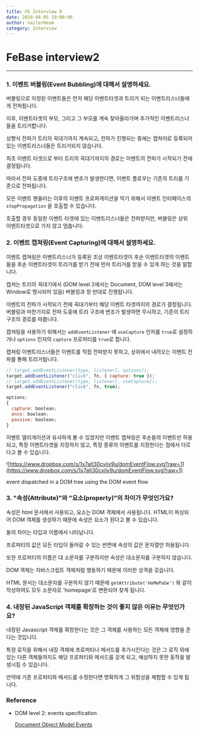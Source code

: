 ```yaml
---
title: FE Interview 8
date: 2020-08-05 19:00:00
author: nailerHeum
category: Interview
---
```


# FeBase interview2

---

### 1. 이벤트 버블링(Event Bubbling)에 대해서 설명하세요.

버블링으로 지정된 이벤트들은 먼저 해당 이벤트타겟과 트리거 되는 이벤트리스너들에게 전파됩니다.

이후, 이벤트타겟의 부모, 그리고 그 부모를 계속 찾아올라가며 추가적인 이벤트리스너들을 트리거합니다.

상향식 전파가 트리의 꼭대기까지 계속되고, 전파가 진행되는 중에는 캡쳐러로 등록되어있는 이벤트리스너들은 트리거되지 않습니다.

최초 이벤트 타겟으로 부터 트리의 꼭대기까지의 경로는 이벤트의 전파가 시작되기 전에 결정됩니다.

따라서 전파 도중에 트리구조에 변조가 발생한다면, 이벤트 플로우는 기존의 트리를 기준으로 전파됩니다.

모든 이벤트 핸들러는 이후의 이벤트 프로파게이션을 막기 위해서 이벤트 인터페이스의 `stopPropagation` 을 호출할 수 있습니다.

호출할 경우 동일한 이벤트 타겟에 있는 이벤트리스너들은 전파받지만, 버블링은 상위 이벤트타겟으로 가지 않고 멈춥니다.

### 2. 이벤트 캡쳐링(Event Capturing)에 대해서 설명하세요.

이벤트 캡쳐링은 이벤트리스너가 등록된 조상 이벤트타겟이 후손 이벤트타겟의 이벤트들을 후손 이벤트타겟이 트리거를 받기 전에 먼저 트리거를 받을 수 있게 하는 것을 말합니다.

캡쳐는 트리의 꼭대기에서 (DOM level 2에서는 Document, DOM level 3에서는 Window로 명시되어 있음) 버블링과 정 반대로 진행됩니다.

이벤트의 전파가 시작되기 전에 꼭대기부터 해당 이벤트 타겟까지의 경로가 결정됩니다. 버블링과 마찬가지로 전파 도중에 트리 구조에 변조가 발생하면 무시하고, 기존의 트리 구조의 경로를 따릅니다.

캡쳐링을 사용하기 위해서는 `addEventListener` 에 `useCapture` 인자를 `true`로 설정하거나 `options` 인자의 `capture` 프로퍼티를 `true`로 합니다.

캡쳐링 이벤트리스너들은 이벤트를 직접 전파받지 못하고, 상위에서 내려오는 이벤트 전파를 통해 트리거됩니다.

```jsx
// target.addEventListener(type, listener[, options]);
target.addEventListener("click", fn, { capture: true });
// target.addEventListener(type, listener[, useCapture]);
target.addEventListener("click", fn, true);

options;
{
  capture: boolean;
  once: boolean;
  passive: boolean;
}
```

이벤트 델리게이션과 유사하게 볼 수 있겠지만 이벤트 캡쳐링은 후손들의 이벤트만 허용되고, 특정 이벤트타겟을 지정하지 않고, 특정 종류의 이벤트를 지정한다는 점에서 다르다고 볼 수 있습니다.

![https://www.dropbox.com/s/1x7alt30cyiiy9u/domEventFlow.svg?raw=1](https://www.dropbox.com/s/1x7alt30cyiiy9u/domEventFlow.svg?raw=1)

event dispatched in a DOM tree using the DOM event flow

### 3. "속성(Attribute)"와 "요소(property)"의 차이가 무엇인가요?

속성은 html 문서에서 사용되고, 요소는 DOM 객체에서 사용됩니다. HTML이 파싱되어 DOM 객체를 생성하기 때문에 속성은 요소가 된다고 볼 수 있습니다.

둘의 차이는 타입과 이름에서 나타납니다.

프로퍼티의 값은 모든 타입이 들어갈 수 있는 반면에 속성의 값은 문자열만 허용됩니다.

또한 프로퍼티의 이름은 대 소문자를 구분하지만 속성은 대소문자를 구분하지 않습니다.

DOM 객체는 자바스크립트 객체처럼 행동하기 때문에 이러한 성격을 갖습니다.

HTML 문서는 대소문자를 구분하지 않기 때문에 `getAttribute('HoMePaGe')` 와 같이 작성하여도 모두 소문자로 'homepage'로 변환되어 찾게 됩니다.

### 4. 내장된 JavaScript 객체를 확장하는 것이 좋지 않은 이유는 무엇인가요?

내장된 Javascript 객체를 확장한다는 것은 그 객체를 사용하는 모든 객체에 영향을 준다는 것입니다.

특정 로직을 위해서 내장 객체에 프로퍼티나 메서드를 추가시킨다는 것은 그 로직 외에 있는 다른 객체들까지도 해당 프로퍼티와 메서드를 갖게 되고, 예상하지 못한 동작을 발생시킬 수 있습니다.

만약에 기존 프로퍼티와 메서드를 수정한다면 명확하게 그 위험성을 체험할 수 있게 됩니다.

### Reference

- DOM level 2: events specification

  [Document Object Model Events](https://www.w3.org/TR/DOM-Level-2-Events/events.html)
